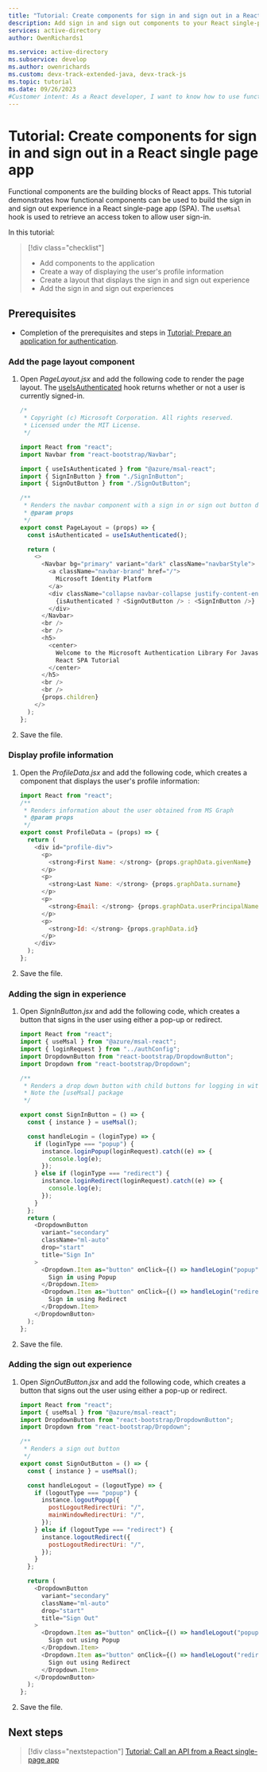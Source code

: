 ```yaml
---
title: "Tutorial: Create components for sign in and sign out in a React single-page app"
description: Add sign in and sign out components to your React single-page app
services: active-directory
author: OwenRichards1

ms.service: active-directory
ms.subservice: develop
ms.author: owenrichards
ms.custom: devx-track-extended-java, devx-track-js
ms.topic: tutorial
ms.date: 09/26/2023
#Customer intent: As a React developer, I want to know how to use functional components to add sign in and sign out experiences in my React application.
---
```


# Tutorial: Create components for sign in and sign out in a React single page app

Functional components are the building blocks of React apps. This tutorial demonstrates how functional components can be used to build the sign in and sign out experience in a React single-page app (SPA). The `useMsal` hook is used to retrieve an access token to allow user sign-in.

In this tutorial:

> [!div class="checklist"]
>
> - Add components to the application
> - Create a way of displaying the user's profile information
> - Create a layout that displays the sign in and sign out experience
> - Add the sign in and sign out experiences

## Prerequisites

* Completion of the prerequisites and steps in [Tutorial: Prepare an application for authentication](tutorial-single-page-app-react-prepare-spa.md).

### Add the page layout component

1. Open *PageLayout.jsx* and add the following code to render the page layout. The [useIsAuthenticated](/javascript/api/@azure/msal-react) hook returns whether or not a user is currently signed-in.

   ```javascript
   /*
    * Copyright (c) Microsoft Corporation. All rights reserved.
    * Licensed under the MIT License.
    */

   import React from "react";
   import Navbar from "react-bootstrap/Navbar";

   import { useIsAuthenticated } from "@azure/msal-react";
   import { SignInButton } from "./SignInButton";
   import { SignOutButton } from "./SignOutButton";

   /**
    * Renders the navbar component with a sign in or sign out button depending on whether or not a user is authenticated
    * @param props
    */
   export const PageLayout = (props) => {
     const isAuthenticated = useIsAuthenticated();

     return (
       <>
         <Navbar bg="primary" variant="dark" className="navbarStyle">
           <a className="navbar-brand" href="/">
             Microsoft Identity Platform
           </a>
           <div className="collapse navbar-collapse justify-content-end">
             {isAuthenticated ? <SignOutButton /> : <SignInButton />}
           </div>
         </Navbar>
         <br />
         <br />
         <h5>
           <center>
             Welcome to the Microsoft Authentication Library For Javascript -
             React SPA Tutorial
           </center>
         </h5>
         <br />
         <br />
         {props.children}
       </>
     );
   };
   ```

1. Save the file.

### Display profile information 

1. Open the *ProfileData.jsx* and add the following code, which creates a component that displays the user's profile information:

   ```javascript
   import React from "react";
   /**
    * Renders information about the user obtained from MS Graph 
    * @param props
    */
   export const ProfileData = (props) => {
     return (
       <div id="profile-div">
         <p>
           <strong>First Name: </strong> {props.graphData.givenName}
         </p>
         <p>
           <strong>Last Name: </strong> {props.graphData.surname}
         </p>
         <p>
           <strong>Email: </strong> {props.graphData.userPrincipalName}
         </p>
         <p>
           <strong>Id: </strong> {props.graphData.id}
         </p>
       </div>
     );
   };
   ```

1. Save the file.

### Adding the sign in experience

1. Open *SignInButton.jsx* and add the following code, which creates a button that signs in the user using either a pop-up or redirect.

   ```javascript 
   import React from "react";
   import { useMsal } from "@azure/msal-react";
   import { loginRequest } from "../authConfig";
   import DropdownButton from "react-bootstrap/DropdownButton";
   import Dropdown from "react-bootstrap/Dropdown";

   /**
    * Renders a drop down button with child buttons for logging in with a popup or redirect
    * Note the [useMsal] package 
    */

   export const SignInButton = () => {
     const { instance } = useMsal();

     const handleLogin = (loginType) => {
       if (loginType === "popup") {
         instance.loginPopup(loginRequest).catch((e) => {
           console.log(e);
         });
       } else if (loginType === "redirect") {
         instance.loginRedirect(loginRequest).catch((e) => {
           console.log(e);
         });
       }
     };
     return (
       <DropdownButton
         variant="secondary"
         className="ml-auto"
         drop="start"
         title="Sign In"
       >
         <Dropdown.Item as="button" onClick={() => handleLogin("popup")}>
           Sign in using Popup
         </Dropdown.Item>
         <Dropdown.Item as="button" onClick={() => handleLogin("redirect")}>
           Sign in using Redirect
         </Dropdown.Item>
       </DropdownButton>
     );
   };
   ```

1. Save the file.

### Adding the sign out experience

1. Open *SignOutButton.jsx* and add the following code, which creates a button that signs out the user using either a pop-up or redirect.

   ```javascript 
   import React from "react";
   import { useMsal } from "@azure/msal-react";
   import DropdownButton from "react-bootstrap/DropdownButton";
   import Dropdown from "react-bootstrap/Dropdown";

   /**
    * Renders a sign out button 
    */
   export const SignOutButton = () => {
     const { instance } = useMsal();

     const handleLogout = (logoutType) => {
       if (logoutType === "popup") {
         instance.logoutPopup({
           postLogoutRedirectUri: "/",
           mainWindowRedirectUri: "/",
         });
       } else if (logoutType === "redirect") {
         instance.logoutRedirect({
           postLogoutRedirectUri: "/",
         });
       }
     };

     return (
       <DropdownButton
         variant="secondary"
         className="ml-auto"
         drop="start"
         title="Sign Out"
       >
         <Dropdown.Item as="button" onClick={() => handleLogout("popup")}>
           Sign out using Popup
         </Dropdown.Item>
         <Dropdown.Item as="button" onClick={() => handleLogout("redirect")}>
           Sign out using Redirect
         </Dropdown.Item>
       </DropdownButton>
     );
   };
   ```

1. Save the file.

## Next steps

> [!div class="nextstepaction"]
> [Tutorial: Call an API from a React single-page app](tutorial-single-page-app-react-call-api.md)
